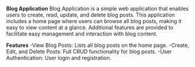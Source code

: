 **Blog Application**
Blog Application is a simple web application that enables users to create, read, update, and delete blog posts. This application includes a home page where users can browse all blog posts, making it easy to view content at a glance. Additional features are provided to facilitate easy management and interaction with blog content.

**Features**
-View Blog Posts: Lists all blog posts on the home page.
-Create, Edit, and Delete Posts: Full CRUD functionality for blog posts.
-User Authentication: User login and registration.

